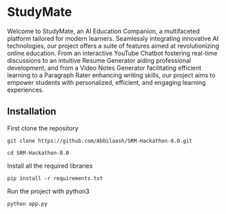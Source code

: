 # StudyMate
Welcome to StudyMate, an AI Education Companion, a multifaceted platform tailored for modern learners. Seamlessly integrating innovative AI technologies, our project offers a suite of features aimed at revolutionizing online education. From an interactive YouTube Chatbot fostering real-time discussions to an intuitive Resume Generator aiding professional development, and from a Video Notes Generator facilitating efficient learning to a Paragraph Rater enhancing writing skills, our project aims to empower students with personalized, efficient, and engaging learning experiences.

## Installation

First clone the repository
```
git clone https://github.com/Abbilaash/SRM-Hackathon-8.0.git
```
```
cd SRM-Hackathon-8.0
```
Install all the required libraries
```
pip install -r requirements.txt
```
Run the project with python3
```
python app.py
```
